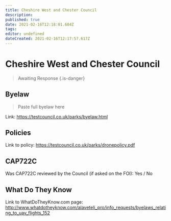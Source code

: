 ```yaml
---
title: Cheshire West and Chester Council
description: 
published: true
date: 2021-02-16T12:18:01.604Z
tags: 
editor: undefined
dateCreated: 2021-02-16T12:17:57.617Z
---
```


# Cheshire West and Chester Council
>  Awaiting Response
> {.is-danger}

## Byelaw
> Paste full byelaw here

Link:
https://testcouncil.co.uk/parks/byelaw.html

## Policies
Link to policy:
https://testcouncil.co.uk/parks/dronepolicy.pdf

## CAP722C

Was CAP722C reviewed by the Council (if asked on the FOI): Yes / No

## What Do They Know

Link to WhatDoTheyKnow.com page:
http://www.whatdotheyknow.com/alaveteli_pro/info_requests/byelaws_relating_to_uav_flights_152

